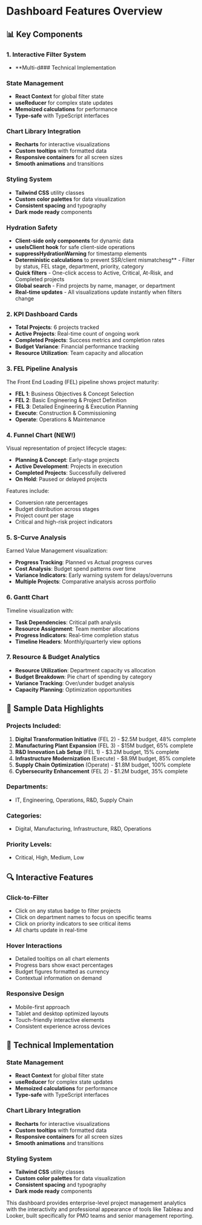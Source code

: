 # Dashboard Features Overview

## 📊 Key Components

### 1. Interactive Filter System
- **Multi-d### Technical Implementation

### State Management
- **React Context** for global filter state
- **useReducer** for complex state updates
- **Memoized calculations** for performance
- **Type-safe** with TypeScript interfaces

### Chart Library Integration
- **Recharts** for interactive visualizations
- **Custom tooltips** with formatted data
- **Responsive containers** for all screen sizes
- **Smooth animations** and transitions

### Styling System
- **Tailwind CSS** utility classes
- **Custom color palettes** for data visualization
- **Consistent spacing** and typography
- **Dark mode ready** components

### Hydration Safety
- **Client-side only components** for dynamic data
- **useIsClient hook** for safe client-side operations
- **suppressHydrationWarning** for timestamp elements
- **Deterministic calculations** to prevent SSR/client mismatchesg** - Filter by status, FEL stage, department, priority, category
- **Quick filters** - One-click access to Active, Critical, At-Risk, and Completed projects
- **Global search** - Find projects by name, manager, or department
- **Real-time updates** - All visualizations update instantly when filters change

### 2. KPI Dashboard Cards
- **Total Projects**: 6 projects tracked
- **Active Projects**: Real-time count of ongoing work
- **Completed Projects**: Success metrics and completion rates
- **Budget Variance**: Financial performance tracking
- **Resource Utilization**: Team capacity and allocation

### 3. FEL Pipeline Analysis
The Front End Loading (FEL) pipeline shows project maturity:
- **FEL 1**: Business Objectives & Concept Selection
- **FEL 2**: Basic Engineering & Project Definition  
- **FEL 3**: Detailed Engineering & Execution Planning
- **Execute**: Construction & Commissioning
- **Operate**: Operations & Maintenance

### 4. Funnel Chart (NEW!)
Visual representation of project lifecycle stages:
- **Planning & Concept**: Early-stage projects
- **Active Development**: Projects in execution
- **Completed Projects**: Successfully delivered
- **On Hold**: Paused or delayed projects

Features include:
- Conversion rate percentages
- Budget distribution across stages
- Project count per stage
- Critical and high-risk project indicators

### 5. S-Curve Analysis
Earned Value Management visualization:
- **Progress Tracking**: Planned vs Actual progress curves
- **Cost Analysis**: Budget spend patterns over time
- **Variance Indicators**: Early warning system for delays/overruns
- **Multiple Projects**: Comparative analysis across portfolio

### 6. Gantt Chart
Timeline visualization with:
- **Task Dependencies**: Critical path analysis
- **Resource Assignment**: Team member allocations
- **Progress Indicators**: Real-time completion status
- **Timeline Headers**: Monthly/quarterly view options

### 7. Resource & Budget Analytics
- **Resource Utilization**: Department capacity vs allocation
- **Budget Breakdown**: Pie chart of spending by category
- **Variance Tracking**: Over/under budget analysis
- **Capacity Planning**: Optimization opportunities

## 🎯 Sample Data Highlights

### Projects Included:
1. **Digital Transformation Initiative** (FEL 2) - $2.5M budget, 48% complete
2. **Manufacturing Plant Expansion** (FEL 3) - $15M budget, 65% complete  
3. **R&D Innovation Lab Setup** (FEL 1) - $3.2M budget, 15% complete
4. **Infrastructure Modernization** (Execute) - $8.9M budget, 85% complete
5. **Supply Chain Optimization** (Operate) - $1.8M budget, 100% complete
6. **Cybersecurity Enhancement** (FEL 2) - $1.2M budget, 35% complete

### Departments:
- IT, Engineering, Operations, R&D, Supply Chain

### Categories:
- Digital, Manufacturing, Infrastructure, R&D, Operations

### Priority Levels:
- Critical, High, Medium, Low

## 🔍 Interactive Features

### Click-to-Filter
- Click on any status badge to filter projects
- Click on department names to focus on specific teams
- Click on priority indicators to see critical items
- All charts update in real-time

### Hover Interactions
- Detailed tooltips on all chart elements
- Progress bars show exact percentages
- Budget figures formatted as currency
- Contextual information on demand

### Responsive Design
- Mobile-first approach
- Tablet and desktop optimized layouts
- Touch-friendly interactive elements
- Consistent experience across devices

## 🚀 Technical Implementation

### State Management
- **React Context** for global filter state
- **useReducer** for complex state updates
- **Memoized calculations** for performance
- **Type-safe** with TypeScript interfaces

### Chart Library Integration
- **Recharts** for interactive visualizations
- **Custom tooltips** with formatted data
- **Responsive containers** for all screen sizes
- **Smooth animations** and transitions

### Styling System
- **Tailwind CSS** utility classes
- **Custom color palettes** for data visualization
- **Consistent spacing** and typography
- **Dark mode ready** components

This dashboard provides enterprise-level project management analytics with the interactivity and professional appearance of tools like Tableau and Looker, built specifically for PMO teams and senior management reporting.
